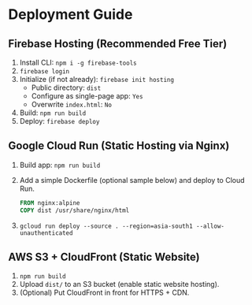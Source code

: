 # Deployment Guide

## Firebase Hosting (Recommended Free Tier)
1. Install CLI: `npm i -g firebase-tools`
2. `firebase login`
3. Initialize (if not already): `firebase init hosting`
   - Public directory: `dist`
   - Configure as single-page app: `Yes`
   - Overwrite `index.html`: `No`
4. Build: `npm run build`
5. Deploy: `firebase deploy`

## Google Cloud Run (Static Hosting via Nginx)
1. Build app: `npm run build`
2. Add a simple Dockerfile (optional sample below) and deploy to Cloud Run.

   ```Dockerfile
   FROM nginx:alpine
   COPY dist /usr/share/nginx/html
   ```

3. `gcloud run deploy --source . --region=asia-south1 --allow-unauthenticated`

## AWS S3 + CloudFront (Static Website)
1. `npm run build`
2. Upload `dist/` to an S3 bucket (enable static website hosting).
3. (Optional) Put CloudFront in front for HTTPS + CDN.
